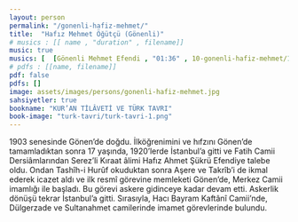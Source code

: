```yaml
---
layout: person
permalink: "/gonenli-hafiz-mehmet/"
title:  "Hafız Mehmet Öğütçü (Gönenli)"
# musics : [[ name , "duration" , filename]]
music: true
musics: [  [Gönenli Mehmet Efendi , "01:36" , 10-gonenli-hafiz-mehmet/1]]
# pdfs : [[name, filename]]
pdf: false
pdfs: []
image: assets/images/persons/gonenli-hafiz-mehmet.jpg
sahsiyetler: true
bookname: "KUR’AN TİLÂVETİ VE TÜRK TAVRI"
book-image: "turk-tavri/turk-tavri-1.png"
---
```


1903 senesinde Gönen’de doğdu. İlköğrenimini ve hıfzını Gönen’de tamamladıktan sonra 17 yaşında, 1920’lerde İstanbul’a gitti ve Fatih Camii Dersiâmlarından Serez’li Kıraat âlimi Hafız Ahmet Şükrü Efendiye talebe oldu. Ondan Tashîh-i Hurûf okuduktan sonra Aşere ve Takrîb’i de ikmal ederek icazet aldı ve ilk resmî görevine memleketi Gönen’de, Merkez Camii imamlığı ile başladı. 
Bu görevi askere gidinceye kadar devam etti. Askerlik dönüşü tekrar İstanbul’a gitti. Sırasıyla, Hacı Bayram Kaftânî Camii’nde, Dülgerzade ve Sultanahmet camilerinde imamet görevlerinde bulundu. 
